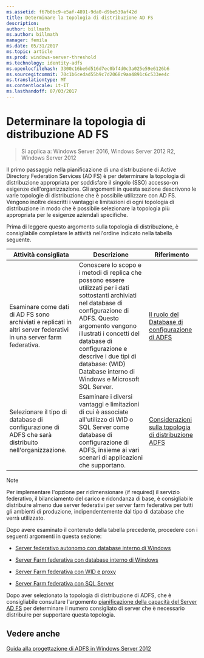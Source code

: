 ```yaml
---
ms.assetid: f67b0bc9-e5af-4891-9da0-d9be539af42d
title: Determinare la topologia di distribuzione AD FS
description: 
author: billmath
ms.author: billmath
manager: femila
ms.date: 05/31/2017
ms.topic: article
ms.prod: windows-server-threshold
ms.technology: identity-adfs
ms.openlocfilehash: 3300c16be6d516d7ec0bf4d0c3a025e59e6126b6
ms.sourcegitcommit: 70c1b6cedad55b9c7d2068c9aa4891c6c533ee4c
ms.translationtype: MT
ms.contentlocale: it-IT
ms.lasthandoff: 07/03/2017
---
```

# <a name="determine-your-ad-fs-deployment-topology"></a>Determinare la topologia di distribuzione AD FS

>Si applica a: Windows Server 2016, Windows Server 2012 R2, Windows Server 2012

Il primo passaggio nella pianificazione di una distribuzione di Active Directory Federation Services \(AD FS\) è per determinare la topologia di distribuzione appropriata per soddisfare il singolo \(SSO\) accesso-on esigenze dell'organizzazione. Gli argomenti in questa sezione descrivono le varie topologie di distribuzione che è possibile utilizzare con AD FS. Vengono inoltre descritti i vantaggi e limitazioni di ogni topologia di distribuzione in modo che è possibile selezionare la topologia più appropriata per le esigenze aziendali specifiche.  
  
Prima di leggere questo argomento sulla topologia di distribuzione, è consigliabile completare le attività nell'ordine indicato nella tabella seguente.  
  
|Attività consigliata|Descrizione|Riferimento|  
|--------------------|---------------|-------------|  
|Esaminare come dati di AD FS sono archiviati e replicati in altri server federativi in una server farm federativa.|Conoscere lo scopo e i metodi di replica che possono essere utilizzati per i dati sottostanti archiviati nel database di configurazione di ADFS. Questo argomento vengono illustrati i concetti del database di configurazione e descrive i due tipi di database: \(WID\) Database interno di Windows e Microsoft SQL Server.|[Il ruolo del Database di configurazione di ADFS](../../ad-fs/technical-reference/The-Role-of-the-AD-FS-Configuration-Database.md)|  
|Selezionare il tipo di database di configurazione di ADFS che sarà distribuito nell'organizzazione.|Esaminare i diversi vantaggi e limitazioni di cui è associate all'utilizzo di WID o SQL Server come database di configurazione di ADFS, insieme ai vari scenari di applicazioni che supportano.|[Considerazioni sulla topologia di distribuzione ADFS](AD-FS-Deployment-Topology-Considerations.md)|  
  
> [!NOTE]  
> Per implementare l'opzione per ridimensionare \(if required\) il servizio federativo, il bilanciamento del carico e ridondanza di base, è consigliabile distribuire almeno due server federativi per server farm federativa per tutti gli ambienti di produzione, indipendentemente dal tipo di database che verrà utilizzato.  
  
Dopo avere esaminato il contenuto della tabella precedente, procedere con i seguenti argomenti in questa sezione:  
  
-   [Server federativo autonomo con database interno di Windows](Stand-Alone-Federation-Server-Using-WID.md)  
  
-   [Server Farm federativa con database interno di Windows](Federation-Server-Farm-Using-WID-2012.md)  
  
-   [Server Farm federativa con WID e proxy](Federation-Server-Farm-Using-WID-and-Proxies-2012.md)  
  
-   [Server Farm federativa con SQL Server](Federation-Server-Farm-Using-SQL-Server-2012.md)  
  
Dopo aver selezionato la topologia di distribuzione di ADFS, che è consigliabile consultare l'argomento [pianificazione della capacità del Server AD FS](Planning-for-AD-FS-Server-Capacity.md) per determinare il numero consigliato di server che è necessario distribuire per supportare questa topologia.  
  
## <a name="see-also"></a>Vedere anche
[Guida alla progettazione di ADFS in Windows Server 2012](AD-FS-Design-Guide-in-Windows-Server-2012.md)

